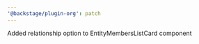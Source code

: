 ```yaml
---
'@backstage/plugin-org': patch
---
```


Added relationship option to EntityMembersListCard component

